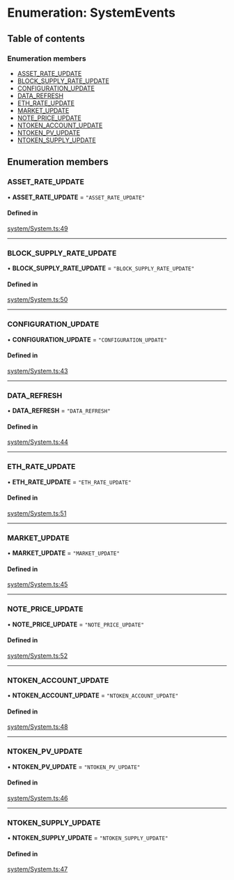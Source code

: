 # Enumeration: SystemEvents

## Table of contents

### Enumeration members

- [ASSET\_RATE\_UPDATE](SystemEvents.md#asset_rate_update)
- [BLOCK\_SUPPLY\_RATE\_UPDATE](SystemEvents.md#block_supply_rate_update)
- [CONFIGURATION\_UPDATE](SystemEvents.md#configuration_update)
- [DATA\_REFRESH](SystemEvents.md#data_refresh)
- [ETH\_RATE\_UPDATE](SystemEvents.md#eth_rate_update)
- [MARKET\_UPDATE](SystemEvents.md#market_update)
- [NOTE\_PRICE\_UPDATE](SystemEvents.md#note_price_update)
- [NTOKEN\_ACCOUNT\_UPDATE](SystemEvents.md#ntoken_account_update)
- [NTOKEN\_PV\_UPDATE](SystemEvents.md#ntoken_pv_update)
- [NTOKEN\_SUPPLY\_UPDATE](SystemEvents.md#ntoken_supply_update)

## Enumeration members

### ASSET\_RATE\_UPDATE

• **ASSET\_RATE\_UPDATE** = `"ASSET_RATE_UPDATE"`

#### Defined in

[system/System.ts:49](https://github.com/notional-finance/sdk-v2/blob/20a2e58/src/system/System.ts#L49)

___

### BLOCK\_SUPPLY\_RATE\_UPDATE

• **BLOCK\_SUPPLY\_RATE\_UPDATE** = `"BLOCK_SUPPLY_RATE_UPDATE"`

#### Defined in

[system/System.ts:50](https://github.com/notional-finance/sdk-v2/blob/20a2e58/src/system/System.ts#L50)

___

### CONFIGURATION\_UPDATE

• **CONFIGURATION\_UPDATE** = `"CONFIGURATION_UPDATE"`

#### Defined in

[system/System.ts:43](https://github.com/notional-finance/sdk-v2/blob/20a2e58/src/system/System.ts#L43)

___

### DATA\_REFRESH

• **DATA\_REFRESH** = `"DATA_REFRESH"`

#### Defined in

[system/System.ts:44](https://github.com/notional-finance/sdk-v2/blob/20a2e58/src/system/System.ts#L44)

___

### ETH\_RATE\_UPDATE

• **ETH\_RATE\_UPDATE** = `"ETH_RATE_UPDATE"`

#### Defined in

[system/System.ts:51](https://github.com/notional-finance/sdk-v2/blob/20a2e58/src/system/System.ts#L51)

___

### MARKET\_UPDATE

• **MARKET\_UPDATE** = `"MARKET_UPDATE"`

#### Defined in

[system/System.ts:45](https://github.com/notional-finance/sdk-v2/blob/20a2e58/src/system/System.ts#L45)

___

### NOTE\_PRICE\_UPDATE

• **NOTE\_PRICE\_UPDATE** = `"NOTE_PRICE_UPDATE"`

#### Defined in

[system/System.ts:52](https://github.com/notional-finance/sdk-v2/blob/20a2e58/src/system/System.ts#L52)

___

### NTOKEN\_ACCOUNT\_UPDATE

• **NTOKEN\_ACCOUNT\_UPDATE** = `"NTOKEN_ACCOUNT_UPDATE"`

#### Defined in

[system/System.ts:48](https://github.com/notional-finance/sdk-v2/blob/20a2e58/src/system/System.ts#L48)

___

### NTOKEN\_PV\_UPDATE

• **NTOKEN\_PV\_UPDATE** = `"NTOKEN_PV_UPDATE"`

#### Defined in

[system/System.ts:46](https://github.com/notional-finance/sdk-v2/blob/20a2e58/src/system/System.ts#L46)

___

### NTOKEN\_SUPPLY\_UPDATE

• **NTOKEN\_SUPPLY\_UPDATE** = `"NTOKEN_SUPPLY_UPDATE"`

#### Defined in

[system/System.ts:47](https://github.com/notional-finance/sdk-v2/blob/20a2e58/src/system/System.ts#L47)
